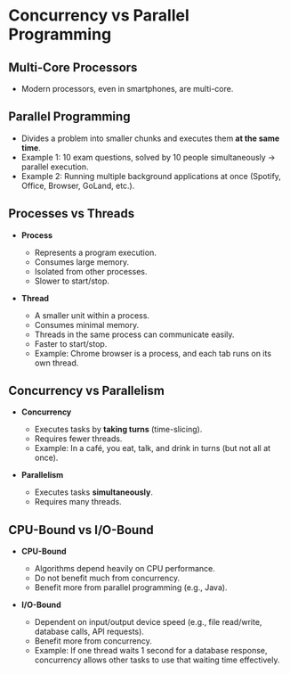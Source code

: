# Concurrency vs Parallel Programming

## Multi-Core Processors
- Modern processors, even in smartphones, are multi-core.

## Parallel Programming
- Divides a problem into smaller chunks and executes them **at the same time**.
- Example 1: 10 exam questions, solved by 10 people simultaneously → parallel execution.
- Example 2: Running multiple background applications at once (Spotify, Office, Browser, GoLand, etc.).

## Processes vs Threads
- **Process**
    - Represents a program execution.
    - Consumes large memory.
    - Isolated from other processes.
    - Slower to start/stop.

- **Thread**
    - A smaller unit within a process.
    - Consumes minimal memory.
    - Threads in the same process can communicate easily.
    - Faster to start/stop.
    - Example: Chrome browser is a process, and each tab runs on its own thread.

## Concurrency vs Parallelism
- **Concurrency**
    - Executes tasks by **taking turns** (time-slicing).
    - Requires fewer threads.
    - Example: In a café, you eat, talk, and drink in turns (but not all at once).

- **Parallelism**
    - Executes tasks **simultaneously**.
    - Requires many threads.

## CPU-Bound vs I/O-Bound
- **CPU-Bound**
    - Algorithms depend heavily on CPU performance.
    - Do not benefit much from concurrency.
    - Benefit more from parallel programming (e.g., Java).

- **I/O-Bound**
    - Dependent on input/output device speed (e.g., file read/write, database calls, API requests).
    - Benefit more from concurrency.
    - Example: If one thread waits 1 second for a database response, concurrency allows other tasks to use that waiting time effectively.
